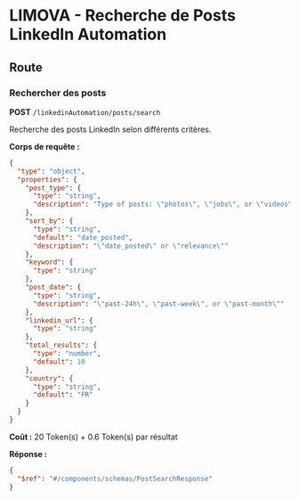 # LIMOVA - Recherche de Posts LinkedIn Automation

## Route

### Rechercher des posts
**POST** `/linkedinAutomation/posts/search`

Recherche des posts LinkedIn selon différents critères.

**Corps de requête :**
```json
{
  "type": "object",
  "properties": {
    "post_type": {
      "type": "string",
      "description": "Type of posts: \"photos\", \"jobs\", or \"videos\""
    },
    "sort_by": {
      "type": "string",
      "default": "date_posted",
      "description": "\"date_posted\" or \"relevance\""
    },
    "keyword": {
      "type": "string"
    },
    "post_date": {
      "type": "string",
      "description": "\"past-24h\", \"past-week\", or \"past-month\""
    },
    "linkedin_url": {
      "type": "string"
    },
    "total_results": {
      "type": "number",
      "default": 10
    },
    "country": {
      "type": "string",
      "default": "FR"
    }
  }
}
```

**Coût :** 20 Token(s) + 0.6 Token(s) par résultat

**Réponse :**
```json
{
  "$ref": "#/components/schemas/PostSearchResponse"
}
``` 